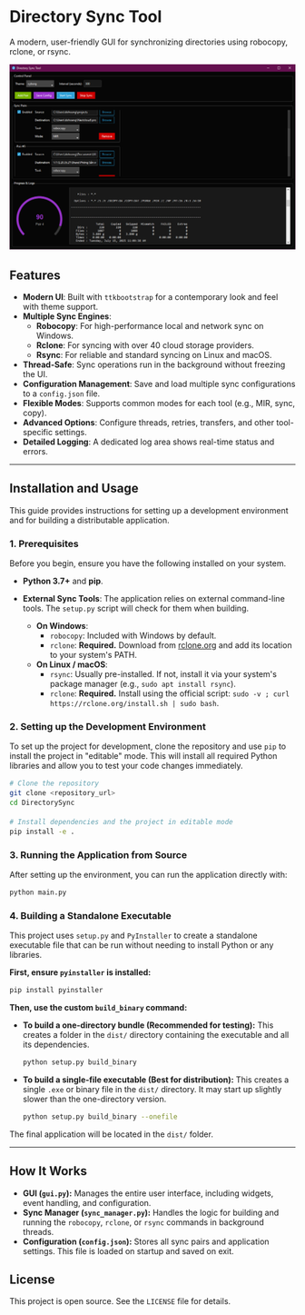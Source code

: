 # Directory Sync Tool

A modern, user-friendly GUI for synchronizing directories using robocopy, rclone, or rsync.

<p align="center">
  <img src="./docs/assets/img/DRST_screenshot.png" alt="screenshot" width="700">
</p>

## Features

- **Modern UI**: Built with `ttkbootstrap` for a contemporary look and feel with theme support.
- **Multiple Sync Engines**:
    - **Robocopy**: For high-performance local and network sync on Windows.
    - **Rclone**: For syncing with over 40 cloud storage providers.
    - **Rsync**: For reliable and standard syncing on Linux and macOS.
- **Thread-Safe**: Sync operations run in the background without freezing the UI.
- **Configuration Management**: Save and load multiple sync configurations to a `config.json` file.
- **Flexible Modes**: Supports common modes for each tool (e.g., MIR, sync, copy).
- **Advanced Options**: Configure threads, retries, transfers, and other tool-specific settings.
- **Detailed Logging**: A dedicated log area shows real-time status and errors.

---

## Installation and Usage

This guide provides instructions for setting up a development environment and for building a distributable application.

### 1. Prerequisites

Before you begin, ensure you have the following installed on your system.

- **Python 3.7+** and **pip**.

- **External Sync Tools**: The application relies on external command-line tools. The `setup.py` script will check for them when building.
    - **On Windows**:
        - `robocopy`: Included with Windows by default.
        - `rclone`: **Required.** Download from [rclone.org](https://rclone.org/downloads/) and add its location to your system's PATH.
    - **On Linux / macOS**:
        - `rsync`: Usually pre-installed. If not, install it via your system's package manager (e.g., `sudo apt install rsync`).
        - `rclone`: **Required.** Install using the official script: `sudo -v ; curl https://rclone.org/install.sh | sudo bash`.

### 2. Setting up the Development Environment

To set up the project for development, clone the repository and use `pip` to install the project in "editable" mode. This will install all required Python libraries and allow you to test your code changes immediately.

```bash
# Clone the repository
git clone <repository_url>
cd DirectorySync

# Install dependencies and the project in editable mode
pip install -e .
```

### 3. Running the Application from Source

After setting up the environment, you can run the application directly with:

```bash
python main.py
```

### 4. Building a Standalone Executable

This project uses `setup.py` and `PyInstaller` to create a standalone executable file that can be run without needing to install Python or any libraries.

**First, ensure `pyinstaller` is installed:**
```bash
pip install pyinstaller
```

**Then, use the custom `build_binary` command:**

- **To build a one-directory bundle (Recommended for testing):**
  This creates a folder in the `dist/` directory containing the executable and all its dependencies.
  ```bash
  python setup.py build_binary
  ```

- **To build a single-file executable (Best for distribution):**
  This creates a single `.exe` or binary file in the `dist/` directory. It may start up slightly slower than the one-directory version.
  ```bash
  python setup.py build_binary --onefile
  ```

The final application will be located in the `dist/` folder.

---

## How It Works

- **GUI (`gui.py`):** Manages the entire user interface, including widgets, event handling, and configuration.
- **Sync Manager (`sync_manager.py`):** Handles the logic for building and running the `robocopy`, `rclone`, or `rsync` commands in background threads.
- **Configuration (`config.json`):** Stores all sync pairs and application settings. This file is loaded on startup and saved on exit.

## License

This project is open source. See the `LICENSE` file for details.